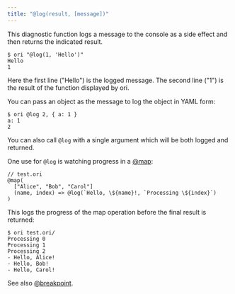 ```yaml
---
title: "@log(result, [message])"
---
```


This diagnostic function logs a message to the console as a side effect and then returns the indicated result.

```console
$ ori "@log(1, 'Hello')"
Hello
1
```

Here the first line ("Hello") is the logged message. The second line ("1") is
the result of the function displayed by ori.

You can pass an object as the message to log the object in YAML form:

```console
$ ori @log 2, { a: 1 }
a: 1
2
```

You can also call `@log` with a single argument which will be both logged and returned.

One use for `@log` is watching progress in a [@map](./@map.html):

```ori
// test.ori
@map(
  ["Alice", "Bob", "Carol"]
  (name, index) => @log(`Hello, \${name}!, `Processing \${index}`)
)
```

This logs the progress of the map operation before the final result is returned:

```console
$ ori test.ori/
Processing 0
Processing 1
Processing 2
- Hello, Alice!
- Hello, Bob!
- Hello, Carol!
```

See also [@breakpoint](./@breakpoint.html).

